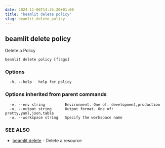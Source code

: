 ```yaml
---
date: 2024-11-06T14:35:20+01:00
title: "beamlit delete policy"
slug: beamlit_delete_policy
---
```

## beamlit delete policy

Delete a Policy

```
beamlit delete policy [flags]
```

### Options

```
  -h, --help   help for policy
```

### Options inherited from parent commands

```
  -e, --env string         Environment. One of: development,production
  -o, --output string      Output format. One of: pretty,yaml,json,table
  -w, --workspace string   Specify the workspace name
```

### SEE ALSO

* [beamlit delete](beamlit_delete.md)	 - Delete a resource

